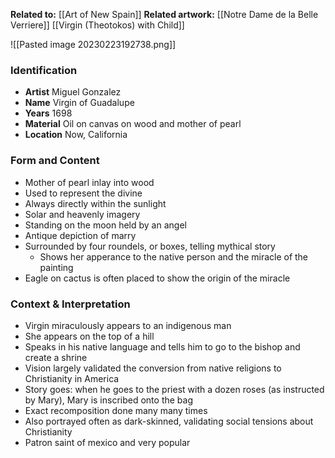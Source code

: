 **Related to:** [[Art of New Spain]]
**Related artwork:** [[Notre Dame de la Belle Verriere]] [[Virgin (Theotokos) with Child]]

![[Pasted image 20230223192738.png]]

### Identification
- **Artist** Miguel Gonzalez
- **Name** Virgin of Guadalupe
- **Years** 1698
- **Material** Oil on canvas on wood and mother of pearl
- **Location** Now, California

### Form and Content
- Mother of pearl inlay into wood
- Used to represent the divine
- Always directly within the sunlight
- Solar and heavenly imagery
- Standing on the moon held by an angel
- Antique depiction of marry
- Surrounded by four roundels, or boxes, telling mythical story
	- Shows her apperance to the native person and the miracle of the painting
- Eagle on cactus is often placed to show the origin of the miracle

### Context & Interpretation
- Virgin miraculously appears to an indigenous man
- She appears on the top of a hill
- Speaks in his native language and tells him to go to the bishop and create a shrine
- Vision largely validated the conversion from native religions to Christianity in America
- Story goes: when he goes to the priest with a dozen roses (as instructed by Mary), Mary is inscribed onto the bag
- Exact recomposition done many many times
- Also portrayed often as dark-skinned, validating social tensions about Christianity
- Patron saint of mexico and very popular